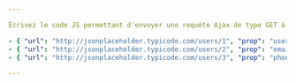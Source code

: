 ```yaml
---

Écrivez le code JS permettant d'envoyer une requête Ajax de type GET à l'URL `{{{url}}}`. Une fois la réponse reçue, affichez dans la console seulement la valeur de la propriété `{{prop}}` de cette réponse JSON.

- { "url": "http://jsonplaceholder.typicode.com/users/1", "prop": "username" }
- { "url": "http://jsonplaceholder.typicode.com/users/2", "prop": "email" }
- { "url": "http://jsonplaceholder.typicode.com/users/3", "prop": "phone" }

---
```

